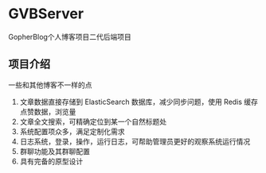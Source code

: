 # GVBServer 

GopherBlog个人博客项目二代后端项目


## 项目介绍

一些和其他博客不一样的点

1. 文章数据直接存储到 ElasticSearch 数据库，减少同步问题，使用 Redis 缓存点赞数据，浏览量
2. 文章全文搜索，可精确定位到某一个自然标题处
3. 系统配置项众多，满足定制化需求
4. 日志系统，登录，操作，运行日志，可帮助管理员更好的观察系统运行情况
5. 群聊功能及其群聊配置
6. 具有完备的原型设计

